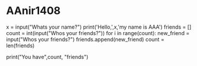 # AAnir1408
x = input("Whats your name?")
print('Hello,',x,'my name is AAA')
friends = []
count = int(input("Whos your friends?"))
for i in range(count):
    new_friend = input("Whos your friends?")
    friends.append(new_friend)
    count = len(friends)
    
print("You have",count, "friends")
